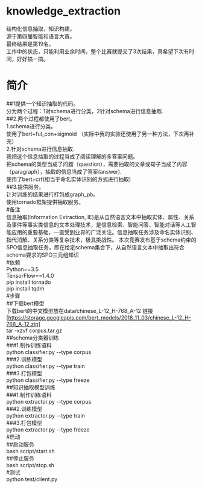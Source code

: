 # knowledge_extraction  
结构化信息抽取，知识构建。  
源于第四届智能和语言大赛。  
最终结果是第19名。  
工作中的状态，只能利用业余时间，整个比赛就提交了3次结果，真希望下次有时间，好好搞一搞。

# 简介  
##1提供一个知识抽取的代码。  
分为两个过程：1对schema进行分类，2针对schema进行信息抽取.  
##2.两个过程都使用了bert。  
  1.schema进行分类。  
  使用了bert+ful_con+sigmoid （实际中我的实验还使用了另一种方法，下次再补充）  
  2.针对schema进行信息抽取.  
  我把这个信息抽取的过程当成了阅读理解的多答案问题。  
  把schema的类型当成了问题（question），需要抽取的文章或句子当成了内容（paragraph），抽取的信息当成了答案(answer).  
  使用了bert+crf(相当于命名实体识别的方式进行抽取)  
##3.提供服务。  
  针对训练的结果进行打包成graph_pb。  
  使用tornado框架提供抽取服务。  
#备注  
信息抽取(Information Extraction, IE)是从自然语言文本中抽取实体、属性、关系及事件等事实类信息的文本处理技术，是信息检索、智能问答、智能对话等人工智
能应用的重要基础，一直受到业界的广泛关注。信息抽取任务涉及命名实体识别、指代消解、关系分类等复杂技术，极具挑战性。
本次竞赛发布基于schema约束的SPO信息抽取任务，即在给定schema集合下，从自然语言文本中抽取出符合schema要求的SPO三元组知识  
#依赖  
Python==3.5  
TensorFlow==1.4.0  
pip install tornado  
pip install tqdm  
#步骤  
##下载bert模型  
下载bert的中文模型放在data/chinese_L-12_H-768_A-12  链接[https://storage.googleapis.com/bert_models/2018_11_03/chinese_L-12_H-768_A-12.zip]  
tar -xzvf corpus.tar.gz  
##schema分类器训练  
###1.制作训练语料  
python classifier.py --type corpus  
###2.训练模型  
python classifier.py --type train  
###3.打包模型  
python classifier.py --type freeze  
##知识抽取模型训练  
###1.制作训练语料  
python extractor.py --type corpus  
###2.训练模型  
python extractor.py --type train  
###3.打包模型  
python extractor.py --type freeze  
#启动  
##启动服务  
bash script/start.sh  
##停止服务  
bash script/stop.sh  
#测试  
python test/client.py  
